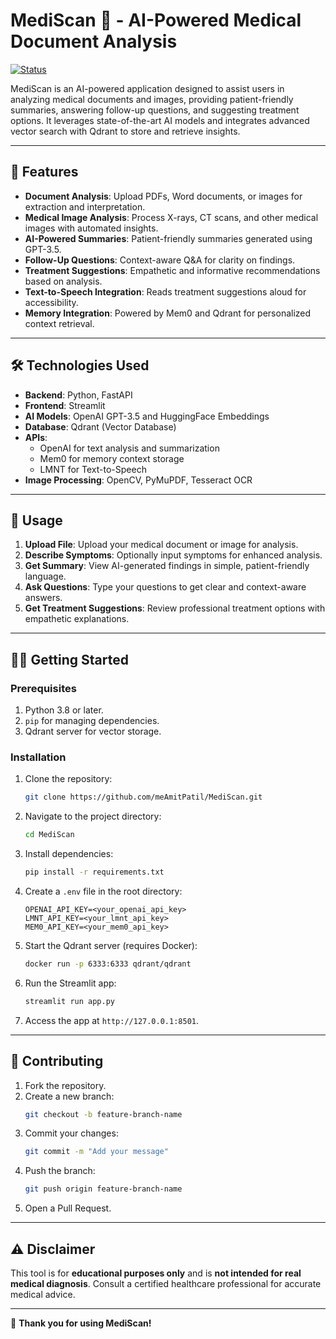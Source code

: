 # MediScan 🏥 - AI-Powered Medical Document Analysis

[![Status](https://img.shields.io/badge/Status-Active-brightgreen)](https://github.com/meAmitPatil/MediScan)

MediScan is an AI-powered application designed to assist users in analyzing medical documents and images, providing patient-friendly summaries, answering follow-up questions, and suggesting treatment options. It leverages state-of-the-art AI models and integrates advanced vector search with Qdrant to store and retrieve insights.

---

## 🚀 **Features**
- **Document Analysis**: Upload PDFs, Word documents, or images for extraction and interpretation.
- **Medical Image Analysis**: Process X-rays, CT scans, and other medical images with automated insights.
- **AI-Powered Summaries**: Patient-friendly summaries generated using GPT-3.5.
- **Follow-Up Questions**: Context-aware Q&A for clarity on findings.
- **Treatment Suggestions**: Empathetic and informative recommendations based on analysis.
- **Text-to-Speech Integration**: Reads treatment suggestions aloud for accessibility.
- **Memory Integration**: Powered by Mem0 and Qdrant for personalized context retrieval.

---

## 🛠️ **Technologies Used**
- **Backend**: Python, FastAPI
- **Frontend**: Streamlit
- **AI Models**: OpenAI GPT-3.5 and HuggingFace Embeddings
- **Database**: Qdrant (Vector Database)
- **APIs**:
  - OpenAI for text analysis and summarization
  - Mem0 for memory context storage
  - LMNT for Text-to-Speech
- **Image Processing**: OpenCV, PyMuPDF, Tesseract OCR

---

## 📝 **Usage**
1. **Upload File**: Upload your medical document or image for analysis.
2. **Describe Symptoms**: Optionally input symptoms for enhanced analysis.
3. **Get Summary**: View AI-generated findings in simple, patient-friendly language.
4. **Ask Questions**: Type your questions to get clear and context-aware answers.
5. **Get Treatment Suggestions**: Review professional treatment options with empathetic explanations.

---

## 🧑‍💻 **Getting Started**

### Prerequisites
1. Python 3.8 or later.
2. `pip` for managing dependencies.
3. Qdrant server for vector storage.

### Installation
1. Clone the repository:
    ```bash
    git clone https://github.com/meAmitPatil/MediScan.git
    ```
2. Navigate to the project directory:
    ```bash
    cd MediScan
    ```
3. Install dependencies:
    ```bash
    pip install -r requirements.txt
    ```
4. Create a `.env` file in the root directory:
    ```plaintext
    OPENAI_API_KEY=<your_openai_api_key>
    LMNT_API_KEY=<your_lmnt_api_key>
    MEM0_API_KEY=<your_mem0_api_key>
    ```
5. Start the Qdrant server (requires Docker):
    ```bash
    docker run -p 6333:6333 qdrant/qdrant
    ```
6. Run the Streamlit app:
    ```bash
    streamlit run app.py
    ```

7. Access the app at `http://127.0.0.1:8501`.

---


## 🤝 **Contributing**
1. Fork the repository.
2. Create a new branch:
    ```bash
    git checkout -b feature-branch-name
    ```
3. Commit your changes:
    ```bash
    git commit -m "Add your message"
    ```
4. Push the branch:
    ```bash
    git push origin feature-branch-name
    ```
5. Open a Pull Request.

---

## ⚠️ **Disclaimer**
This tool is for **educational purposes only** and is **not intended for real medical diagnosis**. Consult a certified healthcare professional for accurate medical advice.

---

🎉 **Thank you for using MediScan!**

